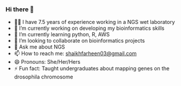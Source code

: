 ### Hi there 👋

- 👩‍💻 I have 7.5 years of experience working in a NGS wet laboratory
- 🔭 I’m currently working on developing my bioinformatics skills
- 🌱 I’m currently learning python, R, AWS
- 👯 I’m looking to collaborate on bioinformatics projects
- 💬 Ask me about NGS
- 📫 How to reach me: shaikhfarheen03@gmail.com
- 😄 Pronouns: She/Her/Hers
- ⚡ Fun fact: Taught undergraduates about mapping genes on the drosophila chromosome

